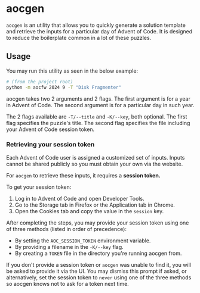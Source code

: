 # aocgen

`aocgen` is an utility that allows you to quickly generate a solution template and retrieve the inputs for a particular day of Advent of Code. It is designed to reduce the boilerplate common in a lot of these puzzles.

## Usage

You may run this utility as seen in the below example:

```sh
# (from the project root)
python -m aocfw 2024 9 -T "Disk Fragmenter"
```

aocgen takes two 2 arguments and 2 flags. The first argument is for a year in Advent of Code. The second argument is for a particular day in such year.

The 2 flags available are `-T/--title` and `-K/--key`, both optional. The first flag specifies the puzzle's title. The second flag specifies the file including your Advent of Code session token.

### Retrieving your session token

Each Advent of Code user is assigned a customized set of inputs. Inputs cannot be shared publicly so you must obtain your own via the website.

For ``aocgen`` to retrieve these inputs, it requires a **session token.**

To get your session token:

1. Log in to Advent of Code and open Developer Tools.
2. Go to the Storage tab in Firefox or the Application tab in Chrome.
3. Open the Cookies tab and copy the value in the `session` key.

After completing the steps, you may provide your session token using one of three methods (listed in order of precedence):

- By setting the `AOC_SESSION_TOKEN` environment variable.
- By providing a filename in the `-K/--key` flag.
- By creating a `TOKEN` file in the directory you're running aocgen from.

If you don't provide a session token or `aocgen` was unable to find it, you will be asked to provide it via the UI. You may dismiss this prompt if asked, or alternatively, set the session token to `never` using one of the three methods so aocgen knows not to ask for a token next time.
